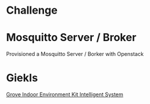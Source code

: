# Challenge

# Mosquitto Server / Broker

Provisioned a Mosquitto Server / Borker with Openstack

# GiekIs

[Grove Indoor Environment Kit Intelligent System](https://xe1gyq.gitbooks.io/grove-indoor-environment-kit-intelligent-system/content/)
